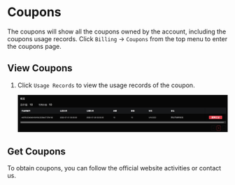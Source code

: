# Coupons

The coupons will show all the coupons owned by the account, including the coupons usage records. Click `Billing` -> `Coupons` from the top menu to enter the coupons page.  

## View Coupons

1. Click `Usage Records` to view the usage records of the coupon.

   ![coupons](./assets/coupons.png)




## Get Coupons

To obtain coupons, you can follow the official website activities or contact us.